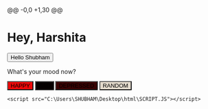 @@ -0,0 +1,30 @@
<!DOCTYPE html>
<html lang="en">

<head>
    <meta charset="UTF-8">
    <meta name="viewport" content="width=device-width, initial-scale=1.0">
    <title style="background-color: black;">Hey, Harshita</title>
    <link rel="stylesheet" href="C:\Users\SHUBHAM\Desktop\html\style.css">
</head>

<body>
    <div class="container">
        <h1>Hey, Harshita</h1>
        <button id="greetButton">Hello Shubham</button>
        <div id="moodPrompt" class="hidden">
            <p>What's your mood now?</p>
            <div class="mood-buttons">
                <button style="background-color: rgb(235, 8, 8);" class="mood" id="happy">HAPPY</button>
                <button style="background-color: rgb(6, 0, 0);" class="mood" id="sad">SAD</button>
                <button style="background-color: rgb(56, 3, 3);" class="mood" id="depressed">DEPRESSED</button>
                <button style="background-color: rgb(227, 218, 204);" class="mood" id="random">RANDOM</button>
            </div>
            <p id="response" class="response"></p>
        </div>
    </div>

    <script src="C:\Users\SHUBHAM\Desktop\html\SCRIPT.JS"></script>
</body>

</html>
